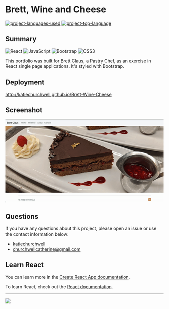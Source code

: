 # Brett, Wine and Cheese
  [![project-languages-used](https://img.shields.io/github/languages/count/katiechurchwell/Brett-Wine-Cheese?color=important)](https://github.com/katiechurchwell/Brett-Wine-Cheese)
  [![project-top-language](https://img.shields.io/github/languages/top/katiechurchwell/Brett-Wine-Cheese?color=blueviolet)](https://github.com/katiechurchwell/Brett-Wine-Cheese)


## Summary
![React](https://img.shields.io/badge/react-%2320232a.svg?style=flat&logo=react&logoColor=%2361DAFB)
![JavaScript](https://img.shields.io/badge/JavaScript_ES6-%23323330.svg?style=flat&logo=javascript&logoColor=%23F7DF1E)
![Bootstrap](https://img.shields.io/badge/bootstrap-%23563D7C.svg?style=f&logo=bootstrap&logoColor=white)
![CSS3](https://img.shields.io/badge/css3-%231572B6.svg?style=flat&logo=css3&logoColor=white)

This portfolio was built for Brett Claus, a Pastry Chef, as an exercise in React single page applications. It's styled with Bootstrap. 
## Deployment
http://katiechurchwell.github.io/Brett-Wine-Cheese
## Screenshot
![Sceenshot of React Portfolio](./demo.gif)
## Questions
  If you have any questions about this project, please open an issue or use the contact information below:
  * [katiechurchwell](https://www.github.com/katiechurchwell)
  * [churchwellcatherine@gmail.com](mailto:churchwellcatherine@gmail.com)

## Learn React
You can learn more in the [Create React App documentation](https://facebook.github.io/create-react-app/docs/getting-started).

To learn React, check out the [React documentation](https://reactjs.org/).

---
  ![](https://img.shields.io/badge/license-MIT-blue)


